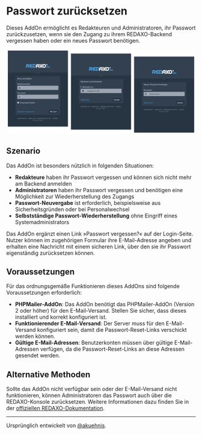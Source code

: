 # Passwort zurücksetzen

Dieses AddOn ermöglicht es Redakteuren und Administratoren, ihr Passwort zurückzusetzen, wenn sie den Zugang zu ihrem REDAXO-Backend vergessen haben oder ein neues Passwort benötigen.

![Screenshot](https://raw.githubusercontent.com/FriendsOfREDAXO/be_password/assets/be_password_01.png)

## Szenario

Das AddOn ist besonders nützlich in folgenden Situationen:

- **Redakteure** haben ihr Passwort vergessen und können sich nicht mehr am Backend anmelden
- **Administratoren** haben ihr Passwort vergessen und benötigen eine Möglichkeit zur Wiederherstellung des Zugangs
- **Passwort-Neuvergabe** ist erforderlich, beispielsweise aus Sicherheitsgründen oder bei Personalwechsel
- **Selbstständige Passwort-Wiederherstellung** ohne Eingriff eines Systemadministrators

Das AddOn ergänzt einen Link »Passwort vergessen?« auf der Login-Seite. Nutzer können im zugehörigen Formular ihre E-Mail-Adresse angeben und erhalten eine Nachricht mit einem sicheren Link, über den sie ihr Passwort eigenständig zurücksetzen können.

## Voraussetzungen

Für das ordnungsgemäße Funktionieren dieses AddOns sind folgende Voraussetzungen erforderlich:

- **PHPMailer-AddOn**: Das AddOn benötigt das PHPMailer-AddOn (Version 2 oder höher) für den E-Mail-Versand. Stellen Sie sicher, dass dieses installiert und korrekt konfiguriert ist.
- **Funktionierender E-Mail-Versand**: Der Server muss für den E-Mail-Versand konfiguriert sein, damit die Passwort-Reset-Links verschickt werden können.
- **Gültige E-Mail-Adressen**: Benutzerkonten müssen über gültige E-Mail-Adressen verfügen, da die Passwort-Reset-Links an diese Adressen gesendet werden.

## Alternative Methoden

Sollte das AddOn nicht verfügbar sein oder der E-Mail-Versand nicht funktionieren, können Administratoren das Passwort auch über die REDAXO-Konsole zurücksetzen. Weitere Informationen dazu finden Sie in der [offiziellen REDAXO-Dokumentation](https://redaxo.org/doku/master/konsole).

---

Ursprünglich entwickelt von [@akuehnis](https://github.com/akuehnis).
